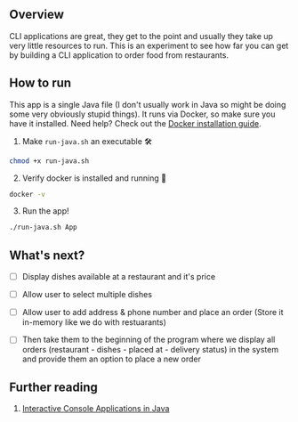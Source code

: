 ## Overview

CLI applications are great, they get to the point and usually they take up very little resources to run. This is an experiment to see how far you can get by building a CLI application to order food from restaurants.

## How to run
This app is a single Java file (I don't usually work in Java so might be doing some very obviously stupid things). It runs via Docker, so make sure you have it installed. Need help? Check out the [Docker installation guide](https://docs.docker.com/engine/install/).

1. Make `run-java.sh` an executable 🛠️

```sh
chmod +x run-java.sh
```

2. Verify docker is installed and running 🐳

```sh
docker -v
```

3. Run the app!

```sh
./run-java.sh App
```

## What's next?

- [ ] Display dishes available at a restaurant and it's price
- [ ] Allow user to select multiple dishes
- [ ] Allow user to add address & phone number and place an order (Store it in-memory like we do with restuarants)
- [ ] Then take them to the beginning of the program where we display all orders (restaurant - dishes - placed at - delivery status) in the system and provide them an option to place a new order


## Further reading
1. [Interactive Console Applications in Java](https://dzone.com/articles/interactive-console-applications-in-java)
